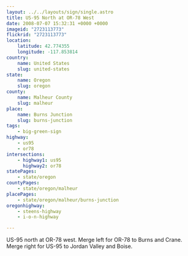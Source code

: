 ```yaml
---
layout: ../../layouts/sign/single.astro
title: US-95 North at OR-78 West
date: 2008-07-07 15:32:31 +0000 +0000
imageid: "2723113773"
flickrid: "2723113773"
location:
    latitude: 42.774355
    longitude: -117.853814
country:
    name: United States
    slug: united-states
state:
    name: Oregon
    slug: oregon
county:
    name: Malheur County
    slug: malheur
place:
    name: Burns Junction
    slug: burns-junction
tags:
    - big-green-sign
highway:
    - us95
    - or78
intersections:
    - highway1: us95
      highway2: or78
statePages:
    - state/oregon
countyPages:
    - state/oregon/malheur
placePages:
    - state/oregon/malheur/burns-junction
oregonhighway:
    - steens-highway
    - i-o-n-highway

---
```

US-95 north at OR-78 west.  Merge left for OR-78 to Burns and Crane.  Merge right for US-95 to Jordan Valley and Boise.